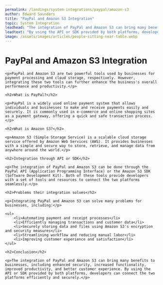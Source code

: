 ```yaml
---
permalink: /landings/system-integrations/paypal/amazon-s3
author: Edward Saunders
title: "PayPal and Amazon S3 Integration"
topic: System Integration
leadhead: "The integration of PayPal and Amazon S3 can bring many benefits to businesses, including enhanced security, increased functionality, improved productivity, and better customer experience"
leadtext: "By using the API or SDK provided by both platforms, developers can connect the two platforms efficiently and securely."
image: /assets/images/articles/people-sitting-near-table.webp
---
```

<div class="arttext">
	<h1>PayPal and Amazon S3 Integration</h1>

	<p>PayPal and Amazon S3 are two powerful tools used by businesses for payment processing and cloud storage, respectively. However, integrating these two tools can further enhance the business's overall performance and productivity.</p>

	<h2>What is PayPal?</h2>

	<p>PayPal is a widely used online payment system that allows individuals and businesses to make and receive payments easily and securely. It is commonly used in e-commerce and online shopping sites as a payment gateway, offering a quick and safe transaction process.</p>

	<h2>What is Amazon S3?</h2>

	<p>Amazon S3 (Simple Storage Service) is a scalable cloud storage service offered by Amazon Web Services (AWS). It provides businesses with a simple and secure way to store, retrieve, and manage data from anywhere around the world.</p>

	<h2>Integration through API or SDK</h2>

	<p>The integration of PayPal and Amazon S3 can be done through the PayPal API (Application Programming Interface) or the Amazon S3 SDK (Software Development Kit). Both of these tools provide developers with a set of tools and resources to connect the two platforms seamlessly.</p>

	<h2>Problems their integration solves</h2>

	<p>Integrating PayPal and Amazon S3 can solve many problems for businesses, including:</p>

	<ul>
		<li>Automating payment and receipt processes</li>
		<li>Efficiently managing transactions and customer data</li>
		<li>Securely storing data and files using Amazon S3's encryption and security measures</li>
		<li>Streamlining workflow and reducing manual labor</li>
		<li>Improving customer experience and satisfaction</li>
	</ul>

	<h2>Conclusion</h2>

	<p>The integration of PayPal and Amazon S3 can bring many benefits to businesses, including enhanced security, increased functionality, improved productivity, and better customer experience. By using the API or SDK provided by both platforms, developers can connect the two platforms efficiently and securely.</p>

</div>